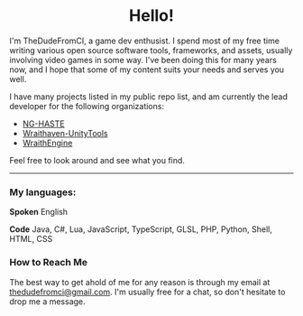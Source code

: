 <h1 align="center">Hello!</h1>

I'm TheDudeFromCI, a game dev enthusist. I spend most of my free time writing various open source software tools, frameworks, and assets, usually involving video games in some way. I've been doing this for many years now, and I hope that some of my content suits your needs and serves you well.

I have many projects listed in my public repo list, and am currently the lead developer for the following organizations:
* [NG-HASTE](https://github.com/ng-haste)
* [Wraithaven-UnityTools](https://github.com/Wraithaven-UnityTools)
* [WraithEngine](https://github.com/WraithEngine)

Feel free to look around and see what you find.

---

### My languages:
**Spoken**
English

**Code**
Java, C#, Lua, JavaScript, TypeScript, GLSL, PHP, Python, Shell, HTML, CSS

### How to Reach Me

The best way to get ahold of me for any reason is through my email at thedudefromci@gmail.com.
I'm usually free for a chat, so don't hesitate to drop me a message.
